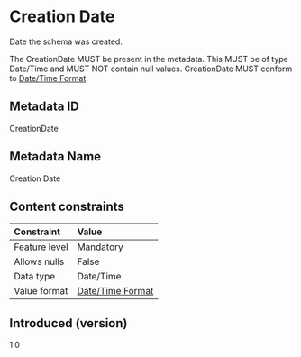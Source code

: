 # Creation Date

Date the schema was created.

The CreationDate MUST be present in the metadata. This MUST be of type Date/Time and MUST NOT contain null values. CreationDate MUST conform to [Date/Time Format](#date/timeformat).

## Metadata ID

CreationDate

## Metadata Name

Creation Date

## Content constraints

| Constraint    | Value                                     |
|:--------------|:------------------------------------------|
| Feature level | Mandatory                                 |
| Allows nulls  | False                                     |
| Data type       | Date/Time                            |
| Value format    | [Date/Time Format](#date/timeformat) |

## Introduced (version)

1.0
